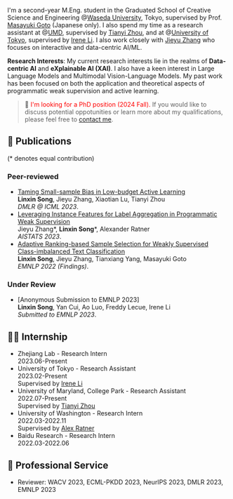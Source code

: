 I'm a second-year M.Eng. student in the Graduated School of Creative Science and Engineering @[Waseda University](https://www.waseda.jp/top/en/), Tokyo, supervised by Prof. [Masayuki Goto](http://www.it.mgmt.waseda.ac.jp/) (Japanese only). I also spend my time as a research assistant at @[UMD](https://www.umd.edu/), supervised by [Tianyi Zhou](https://tianyizhou.github.io/), and at @[University of Tokyo](https://www.u-tokyo.ac.jp/en/), supervised by [Irene Li](https://ireneli.eu/). I also work closely with [Jieyu Zhang](https://jieyuz2.github.io/) who focuses on interactive and data-centric AI/ML.

**Research Interests**: My current research interests lie in the realms of **Data-centric AI** and **eXplainable AI (XAI)**. I also have a keen interest in Large Language Models and Multimodal Vision-Language Models. My past work has been focused on both the application and theoretical aspects of programmatic weak supervision and active learning.

> 📢 <span style="color:red">I'm looking for a PhD position (2024 Fall).</span> If you would like to discuss potential oppotunities or learn more about my qualifications, please feel free to [contact me](mailto:songlx.imse.gt@ruri.waseda.jp).

## 📝 Publications
(\* denotes equal contribution)
### Peer-reviewed
- [Taming Small-sample Bias in Low-budget Active Learning](https://arxiv.org/abs/2306.11056)
<br>**Linxin Song**, Jieyu Zhang, Xiaotian Lu, Tianyi Zhou
<br>*DMLR @ ICML 2023*.
- [Leveraging Instance Features for Label Aggregation in Programmatic Weak Supervision](https://proceedings.mlr.press/v206/zhang23a.html)
<br>Jieyu Zhang\*, **Linxin Song**\*, Alexander Ratner
<br>*AISTATS 2023*.
- [Adaptive Ranking-based Sample Selection for Weakly Supervised Class-imbalanced Text Classification
](https://aclanthology.org/2022.findings-emnlp.119/)
<br>**Linxin Song**, Jieyu Zhang, Tianxiang Yang, Masayuki Goto
<br>*EMNLP 2022 (Findings)*.

### Under Review
- [Anonymous Submission to EMNLP 2023]
<br>**Linxin Song**, Yan Cui, Ao Luo, Freddy Lecue, Irene Li
<br>*Submitted to EMNLP 2023*.


## 👨‍💻 Internship
- Zhejiang Lab - Research Intern
<br> 2023.06-Present
- University of Tokyo - Research Assistant
<br> 2023.02-Present
<br> Supervised by [Irene Li](https://ireneli.eu/)
- University of Maryland, College Park - Research Assistant
<br> 2022.07-Present
<br> Supervised by [Tianyi Zhou](https://tianyizhou.github.io/)
- University of Washington - Research Intern
<br> 2022.03-2022.11
<br> Supervised by [Alex Ratner](https://ajratner.github.io/)
- Baidu Research - Research Intern
<br> 2022.03-2022.06


## 🏅 Professional Service
- Reviewer: WACV 2023, ECML-PKDD 2023, NeurIPS 2023, DMLR 2023, EMNLP 2023
